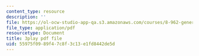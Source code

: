 ```yaml
---
content_type: resource
description: ''
file: https://ol-ocw-studio-app-qa.s3.amazonaws.com/courses/8-962-general-relativity-spring-2020/55975f0989f47c8f3c13e1fd8442de5d_TiHHz3sKDbY.pdf
file_type: application/pdf
resourcetype: Document
title: 3play pdf file
uid: 55975f09-89f4-7c8f-3c13-e1fd8442de5d
---
```

